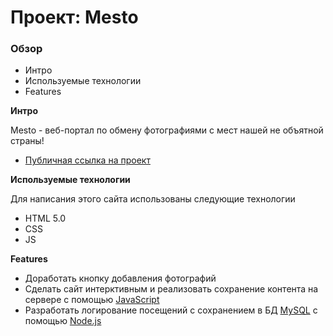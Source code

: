 # Проект: Mesto

### Обзор
* Интро
* Используемые технологии
* Features

**Интро**

Mesto - веб-портал по обмену фотографиями с мест нашей не объятной страны!

* [Публичная ссылка на проект](https://mds88.github.io/mesto/)

**Используемые технологии**

Для написания этого сайта использованы следующие технологии
- HTML 5.0
- CSS
- JS

**Features**

- Доработать кнопку добавления фотографий
- Сделать сайт интерктивным и реализовать сохранение контента на сервере с помощью [JavaScript]
- Разработать логирование посещений с сохранением в БД [MySQL] с помощью [Node.js]

[JavaScript]: <https://ru.wikipedia.org/wiki/JavaScript>
[MySQL]: <https://ru.wikipedia.org/wiki/MySQL>
[Node.js]: <https://ru.wikipedia.org/wiki/Node.js>
